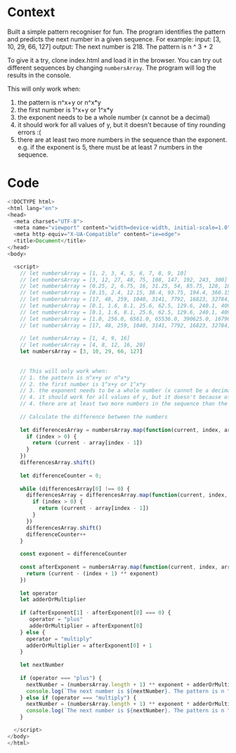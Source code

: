 # Context
Built a simple pattern recogniser for fun. The program identifies the pattern and predicts the next number in a given sequence. For example:
input: [3, 10, 29, 66, 127]
output: The next number is 218. The pattern is n ^ 3 + 2

To give it a try, clone index.html and load it in the browser. You can try out different sequences by changing `numbersArray`. The program will log the results in the console.

This will only work when:
1. the pattern is n^x+y or n^x*y
2. the first number is 1^x+y or 1^x*y
3. the exponent needs to be a whole number (x cannot be a decimal)
4. it should work for all values of y, but it doesn't because of tiny rounding errors :(
4. there are at least two more numbers in the sequence than the exponent. e.g. if the exponent is 5, there must be at least 7 numbers in the sequence.

# Code

```js
<!DOCTYPE html>
<html lang="en">
<head>
  <meta charset="UTF-8">
  <meta name="viewport" content="width=device-width, initial-scale=1.0">
  <meta http-equiv="X-UA-Compatible" content="ie=edge">
  <title>Document</title>
</head>
<body>

  <script>
    // let numbersArray = [1, 2, 3, 4, 5, 6, 7, 8, 9, 10]
    // let numbersArray = [3, 12, 27, 48, 75, 108, 147, 192, 243, 300]
    // let numbersArray = [0.25, 2, 6.75, 16, 31.25, 54, 85.75, 128, 182.25, 250]
    // let numbersArray = [0.15, 2.4, 12.15, 38.4, 93.75, 194.4, 360.15, 614.4, 984.15, 1500]
    // let numbersArray = [17, 48, 259, 1040, 3141, 7792, 16823, 32784, 59065, 100016]
    // let numbersArray = [0.1, 1.6, 8.1, 25.6, 62.5, 129.6, 240.1, 409.6, 656.1, 1000.0]
    // let numbersArray = [0.1, 1.6, 8.1, 25.6, 62.5, 129.6, 240.1, 409.6, 656.1, 1000.0]
    // let numbersArray = [1.0, 256.0, 6561.0, 65536.0, 390625.0, 1679616.0, 5764801.0, 16777216.0, 43046721.0, 100000000.0]
    // let numbersArray = [17, 48, 259, 1040, 3141, 7792, 16823, 32784, 59065, 100016]
    
    // let numbersArray = [1, 4, 9, 16]
    // let numbersArray = [4, 8, 12, 16, 20]
    let numbersArray = [3, 10, 29, 66, 127]
    
    
    // This will only work when:
    // 1. the pattern is n^x+y or n^x*y
    // 2. the first number is 1^x+y or 1^x*y
    // 3. the exponent needs to be a whole number (x cannot be a decimal)
    // 4. it should work for all values of y, but it doesn't because of tiny rounding errors :(
    // 4. there are at least two more numbers in the sequence than the exponent. e.g. if the exponent is 5, there must be at least 7 numbers in the sequence.
    
    // Calculate the difference between the numbers
    
    let differencesArray = numbersArray.map(function(current, index, array) {
      if (index > 0) {
        return (current - array[index - 1])
      }
    })
    differencesArray.shift()
    
    let differenceCounter = 0;
    
    while (differencesArray[0] !== 0) {
      differencesArray = differencesArray.map(function(current, index, array) {
        if (index > 0) {
          return (current - array[index - 1])
        }
      })
      differencesArray.shift()
      differenceCounter++
    }
    
    const exponent = differenceCounter
    
    const afterExponent = numbersArray.map(function(current, index, array) {
      return (current - (index + 1) ** exponent)
    })
    
    let operator
    let adderOrMultiplier
    
    if (afterExponent[1] - afterExponent[0] === 0) {
       operator = "plus"
       adderOrMultiplier = afterExponent[0]
    } else {
      operator = "multiply"
      adderOrMultiplier = afterExponent[0] + 1
    } 
    
    let nextNumber
    
    if (operator === "plus") {
      nextNumber = (numbersArray.length + 1) ** exponent + adderOrMultiplier;
      console.log(`The next number is ${nextNumber}. The pattern is n ^ ${exponent} + ${adderOrMultiplier}`)
    } else if (operator === "multiply") {
      nextNumber = (numbersArray.length + 1) ** exponent * adderOrMultiplier
      console.log(`The next number is ${nextNumber}. The pattern is n ^ ${exponent} * ${adderOrMultiplier}`)
    } 

  </script>
</body>
</html>
```
